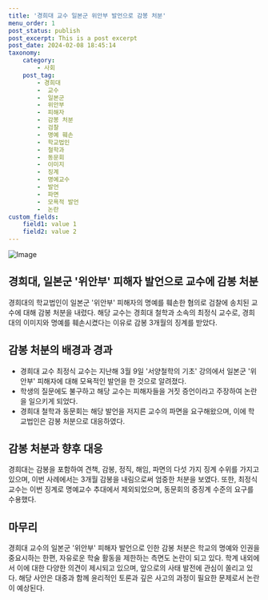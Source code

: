 ```yaml
---
title: '경희대 교수 일본군 위안부 발언으로 감봉 처분'
menu_order: 1
post_status: publish
post_excerpt: This is a post excerpt
post_date: 2024-02-08 18:45:14
taxonomy:
    category:
        - 사회
    post_tag:
        - 경희대
        -  교수
        -  일본군
        -  위안부
        -  피해자
        -  감봉 처분
        -  검찰
        -  명예 훼손
        -  학교법인
        -  철학과
        -  동문회
        -  이미지
        -  징계
        -  명예교수
        -  발언
        -  파면
        -  모욕적 발언
        -  논란
custom_fields:
    field1: value 1
    field2: value 2
---
```


![Image](https://imgnews.pstatic.net/image/310/2024/02/08/0000114206_001_20240208071501358.jpeg?type=w647)

## 경희대, 일본군 '위안부' 피해자 발언으로 교수에 감봉 처분
경희대의 학교법인이 일본군 '위안부' 피해자의 명예를 훼손한 혐의로 검찰에 송치된 교수에 대해 감봉 처분을 내렸다. 해당 교수는 경희대 철학과 소속의 최정식 교수로, 경희대의 이미지와 명예를 훼손시켰다는 이유로 감봉 3개월의 징계를 받았다. 
## 감봉 처분의 배경과 경과
- 경희대 교수 최정식 교수는 지난해 3월 9일 '서양철학의 기초' 강의에서 일본군 '위안부' 피해자에 대해 모욕적인 발언을 한 것으로 알려졌다. 
- 학생의 질문에도 불구하고 해당 교수는 피해자들을 거짓 증언이라고 주장하여 논란을 일으키게 되었다.
- 경희대 철학과 동문회는 해당 발언을 저지른 교수의 파면을 요구해왔으며, 이에 학교법인은 감봉 처분으로 대응하였다.
## 감봉 처분과 향후 대응
경희대는 감봉을 포함하여 견책, 감봉, 정직, 해임, 파면의 다섯 가지 징계 수위를 가지고 있으며, 이번 사례에서는 3개월 감봉을 내림으로써 엄중한 처분을 보였다. 
또한, 최정식 교수는 이번 징계로 명예교수 추대에서 제외되었으며, 동문회의 중징계 수준의 요구를 수용했다.
## 마무리
경희대 교수의 일본군 '위안부' 피해자 발언으로 인한 감봉 처분은 학교의 명예와 인권을 중요시하는 한편, 자유로운 학술 활동을 제한하는 측면도 논란이 되고 있다. 학계 내외에서 이에 대한 다양한 의견이 제시되고 있으며, 앞으로의 사태 발전에 관심이 쏠리고 있다. 해당 사안은 대중과 함께 윤리적인 토론과 깊은 사고의 과정이 필요한 문제로서 논란이 예상된다.
